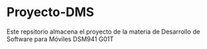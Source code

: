 # Proyecto-DMS
Este repsitorio almacena el proyecto de la materia de  Desarrollo de Software para Móviles DSM941 G01T
